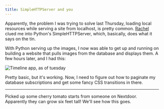 ```yaml
---
title: SimpleHTTPServer and you
---
```


Apparently, the problem I was trying to solve last Thursday, loading local resources while serving a site from localhost, is pretty common. [Rachel](http://rfol.io/) clued me into Python's SimpleHTTPServer, which, basically, does what it says on the tin.

With Python serving up the images, I now was able to get up and running on building a website that pulls images from the database and displays them. A few hours later, and I had this:

![Timeline app, as of tuesday]({{site.baseurl}}/images/timeline_monday.png)

Pretty basic, but it's working. Now, I need to figure out how to paginate my database subscriptions and get some fancy CSS transitions in there.

---

Picked up some cherry tomato starts from someone on Nextdoor. Apparently they can grow six feet tall! We'll see how this goes.